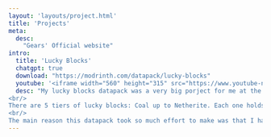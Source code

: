 ```yaml
---
layout: 'layouts/project.html'
title: 'Projects'
meta:
  desc:
    "Gears' Official website"
intro:
  title: 'Lucky Blocks'
  chatgpt: true
  download: "https://modrinth.com/datapack/lucky-blocks"
  youtube: '<iframe width="560" height="315" src="https://www.youtube-nocookie.com/embed/Br87So1Ouag" title="YouTube video player" frameborder="0" allow="accelerometer; autoplay; clipboard-write; encrypted-media; gyroscope; picture-in-picture; web-share" allowfullscreen></iframe>'
  desc: "My lucky blocks datapack was a very big porject for me at the time, and remains my most popular datapack to date. This particular datapack holds a special place in my heart, as it marked the beginning of my journey as a Minecraft content creator on YouTube. <br/>
<br/>
There are 5 tiers of lucky blocks: Coal up to Netherite. Each one holds better rewards, but also bigger dangers. Upon breaking a Lucky Block, you might be showered with valuable treasures, ranging from rare resources like diamonds and emeralds to powerful enchanted items. Alternatively, you might find yourself facing unexpected challenges as waves of mobs descend upon you or treacherous traps are sprung.<br/>
<br/>
The main reason this datapack took so much effort to make was that I had to create my own custom crafting table, so that the lucky blocks were easily craftable. I'm very thankful I did so though, because I have used the crafter in many datapacks since."
---
```

